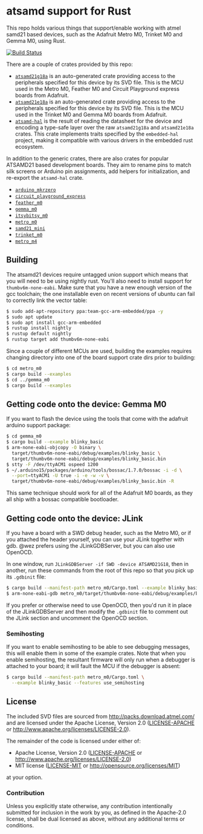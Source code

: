 # atsamd support for Rust

This repo holds various things that support/enable working with atmel samd21 based
devices, such as the Adafruit Metro M0, Trinket M0 and Gemma M0, using Rust.

[![Build Status](https://travis-ci.org/atsamd-rs/atsamd.svg?branch=master)](https://travis-ci.org/atsamd-rs/atsamd)

There are a couple of crates provided by this repo:

* [`atsamd21g18a`](https://atsamd-rs.github.io/atsamd/atsamd21g18a/atsamd21g18a/) is an
  auto-generated crate providing access to the peripherals
  specified for this device by its SVD file.  This is the MCU used in the Metro M0,
  Feather M0 and Circuit Playground express boards from Adafruit.
* [`atsamd21e18a`](https://atsamd-rs.github.io/atsamd/atsamd21e18a/atsamd21e18a/) is an
  auto-generated crate providing access to the peripherals
  specified for this device by its SVD file.  This is the MCU used in the Trinket M0
  and Gemma M0 boards from Adafruit.
* [`atsamd-hal`](https://atsamd-rs.github.io/atsamd/atsamd21g18a/atsamd_hal/) is the result
  of reading the datasheet for the device and encoding
  a type-safe layer over the raw `atsamd21g18a` and `atsamd21e18a` crates.  This crate
  implements traits specified by the `embedded-hal` project, making it compatible with
  various drivers in the embedded rust ecosystem.

In addition to the generic crates, there are also crates for popular ATSAMD21 based development boards. They aim to rename pins to match silk screens or Arduino pin assignments, add helpers for initialization, and re-export the `atsamd-hal` crate.

* [`arduino_mkrzero`](https://atsamd-rs.github.io/atsamd/atsamd21g18a/arduino_mkrzero/)
* [`circuit_playground_express`](https://atsamd-rs.github.io/atsamd/atsamd21g18a/circuit_playground_express/)
* [`feather_m0`](https://atsamd-rs.github.io/atsamd/atsamd21g18a/feather_m0/)
* [`gemma_m0`](https://atsamd-rs.github.io/atsamd/atsamd21e18a/gemma_m0/)
* [`itsybitsy_m0`](https://atsamd-rs.github.io/atsamd/atsamd21g18a/itsybitsy_m0/)
* [`metro_m0`](https://atsamd-rs.github.io/atsamd/atsamd21g18a/metro_m0/)
* [`samd21_mini`](https://atsamd-rs.github.io/atsamd/atsamd21g18a/samd21_mini/)
* [`trinket_m0`](https://atsamd-rs.github.io/atsamd/atsamd21e18a/trinket_m0/)
* [`metro_m4`](https://atsamd-rs.github.io/atsamd/atsamd51j19a/metro_m4/)

## Building

The atsamd21 devices require untagged union support which means that you will
need to be using nightly rust.  You'll also need to install support for
`thumbv6m-none-eabi`.  Make sure that you have a new enough version of the
gcc toolchain; the one installable even on recent versions of ubuntu can
fail to correctly link the vector table:

```bash
$ sudo add-apt-repository ppa:team-gcc-arm-embedded/ppa -y
$ sudo apt update
$ sudo apt install gcc-arm-embedded
$ rustup install nightly
$ rustup default nightly
$ rustup target add thumbv6m-none-eabi
```

Since a couple of different MCUs are used, building the examples requires changing
directory into one of the board support crate dirs prior to building:

```bash
$ cd metro_m0
$ cargo build --examples
$ cd ../gemma_m0
$ cargo build --examples
```

## Getting code onto the device: Gemma M0

If you want to flash the device using the tools that come with the adafruit
arduino support package:

```bash
$ cd gemma_m0
$ cargo build --example blinky_basic
$ arm-none-eabi-objcopy -O binary \
  target/thumbv6m-none-eabi/debug/examples/blinky_basic \
  target/thumbv6m-none-eabi/debug/examples/blinky_basic.bin
$ stty -F /dev/ttyACM1 ospeed 1200
$ ~/.arduino15/packages/arduino/tools/bossac/1.7.0/bossac -i -d \
  --port=ttyACM1 -U true -i -e -w -v \
  target/thumbv6m-none-eabi/debug/examples/blinky_basic.bin -R
```

This same technique should work for all of the Adafruit M0 boards, as they
all ship with a bossac compatible bootloader.

## Getting code onto the device: JLink

If you have a board with a SWD debug header, such as the Metro M0, or if you attached
the header yourself, you can use your JLink together with gdb.  @wez prefers using
the JLinkGDBServer, but you can also use OpenOCD.

In one window, run `JLinkGDBServer -if SWD -device ATSAMD21G18`, then in another,
run these commands from the root of this repo so that you pick up its `.gdbinit`
file:

```bash
$ cargo build --manifest-path metro_m0/Cargo.toml --example blinky_basic
$ arm-none-eabi-gdb metro_m0/target/thumbv6m-none-eabi/debug/examples/blinky_basic
```

If you prefer or otherwise need to use OpenOCD, then you'd run it in place of
the JLinkGDBServer and then modify the `.gdbinit` file to comment out the JLink
section and uncomment the OpenOCD section.

### Semihosting

If you want to enable semihosting to be able to see debugging messages, this will
enable them in some of the example crates.  Note that when you enable semihosting,
the resultant firmware will only run when a debugger is attached to your board; it
will fault the MCU if the debugger is absent:

```bash
$ cargo build --manifest-path metro_m0/Cargo.toml \
  --example blinky_basic --features use_semihosting
```


## License

The included SVD files are sourced from http://packs.download.atmel.com/ and
are licensed under the Apache License, Version 2.0 ([LICENSE-APACHE](LICENSE-APACHE) or
http://www.apache.org/licenses/LICENSE-2.0).

The remainder of the code is licensed under either of:

- Apache License, Version 2.0 ([LICENSE-APACHE](LICENSE-APACHE) or
  http://www.apache.org/licenses/LICENSE-2.0)
- MIT license ([LICENSE-MIT](LICENSE-MIT) or http://opensource.org/licenses/MIT)

at your option.

### Contribution

Unless you explicitly state otherwise, any contribution intentionally submitted for inclusion in the
work by you, as defined in the Apache-2.0 license, shall be dual licensed as above, without any
additional terms or conditions.
